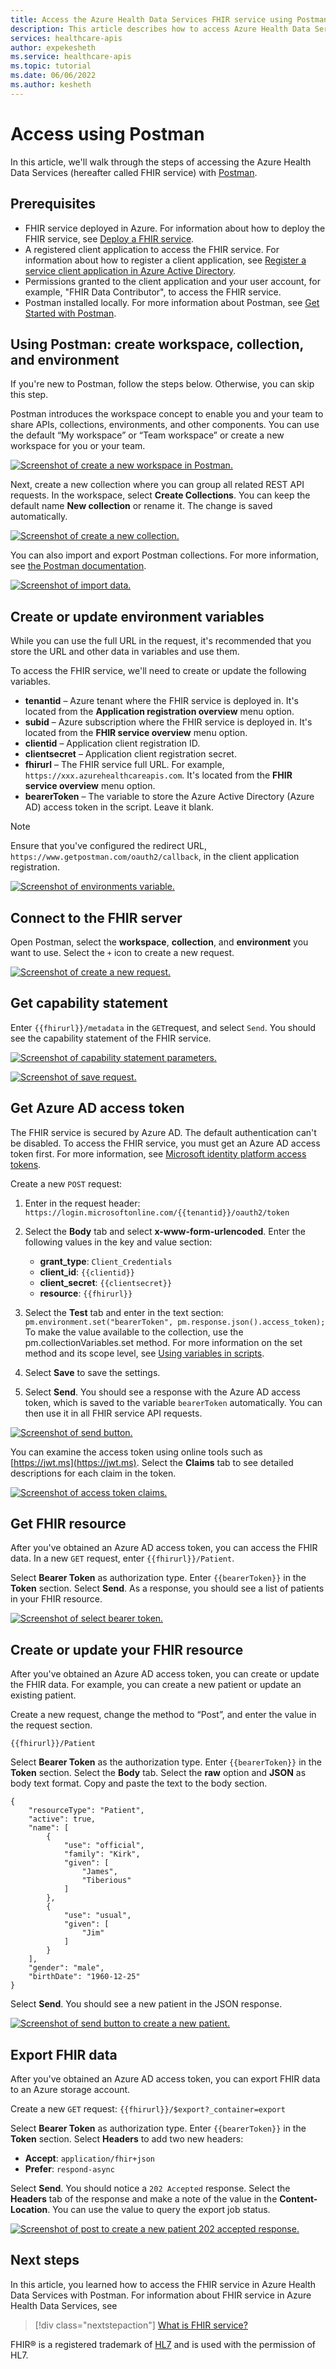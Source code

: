 ```yaml
---
title: Access the Azure Health Data Services FHIR service using Postman
description: This article describes how to access Azure Health Data Services FHIR service with Postman.
services: healthcare-apis
author: expekesheth
ms.service: healthcare-apis
ms.topic: tutorial
ms.date: 06/06/2022
ms.author: kesheth
---
```


# Access using Postman

In this article, we'll walk through the steps of accessing the Azure Health Data Services (hereafter called FHIR service) with [Postman](https://www.getpostman.com/).

## Prerequisites

* FHIR service deployed in Azure. For information about how to deploy the FHIR service, see [Deploy a FHIR service](fhir-portal-quickstart.md).
* A registered client application to access the FHIR service. For information about how to register a client application, see [Register a service client application in Azure Active Directory](./../register-application.md). 
* Permissions granted to the client application and your user account, for example, "FHIR Data Contributor", to access the FHIR service. 
* Postman installed locally. For more information about Postman, see [Get Started with Postman](https://www.getpostman.com/).

## Using Postman: create workspace, collection, and environment

If you're new to Postman, follow the steps below. Otherwise, you can skip this step.
 
Postman introduces the workspace concept to enable you and your team to share APIs, collections, environments, and other components. You can use the default “My workspace” or “Team workspace” or create a new workspace for you or your team.
 
[ ![Screenshot of create a new workspace in Postman.](media/postman/postman-create-new-workspace.png) ](media/postman/postman-create-new-workspace.png#lightbox)

Next, create a new collection where you can group all related REST API requests. In the workspace, select **Create Collections**. You can keep the default name **New collection** or rename it. The change is saved automatically.

[ ![Screenshot of create a new collection.](media/postman/postman-create-a-new-collection.png) ](media/postman/postman-create-a-new-collection.png#lightbox)

You can also import and export Postman collections. For more information, see [the Postman documentation](https://learning.postman.com/docs/getting-started/importing-and-exporting-data/).

[ ![Screenshot of import data.](media/postman/postman-import-data.png) ](media/postman/postman-import-data.png#lightbox)

## Create or update environment variables

While you can use the full URL in the request, it's recommended that you store the URL and other data in variables and use them.

To access the FHIR service, we'll need to create or update the following variables.

* **tenantid** – Azure tenant where the FHIR service is deployed in. It's located from the **Application registration overview** menu option.
* **subid** – Azure subscription where the FHIR service is deployed in. It's located from the **FHIR service overview** menu option.
* **clientid** – Application client registration ID.
* **clientsecret** – Application client registration secret.
* **fhirurl** – The FHIR service full URL. For example, `https://xxx.azurehealthcareapis.com`. It's located from the **FHIR service overview** menu option.
* **bearerToken** – The variable to store the Azure Active Directory (Azure AD) access token in the script. Leave it blank.

> [!NOTE]
> Ensure that you've configured the redirect URL, `https://www.getpostman.com/oauth2/callback`, in the client application registration.

[ ![Screenshot of environments variable.](media/postman/postman-environments-variable.png) ](media/postman/postman-environments-variable.png#lightbox)

## Connect to the FHIR server

Open Postman, select the **workspace**, **collection**, and **environment** you want to use. Select the `+` icon to create a new request. 

[ ![Screenshot of create a new request.](media/postman/postman-create-new-request.png) ](media/postman/postman-create-new-request.png#lightbox)

## Get capability statement

Enter `{{fhirurl}}/metadata` in the `GET`request, and select `Send`. You should see the capability statement of the FHIR service.

[ ![Screenshot of capability statement parameters.](media/postman/postman-capability-statement.png) ](media/postman/postman-capability-statement.png#lightbox)

[ ![Screenshot of save request.](media/postman/postman-save-request.png) ](media/postman/postman-save-request.png#lightbox)

## Get Azure AD access token

The FHIR service is secured by Azure AD. The default authentication can't be disabled. To access the FHIR service, you must get an Azure AD access token first. For more information, see [Microsoft identity platform access tokens](../../active-directory/develop/access-tokens.md).

Create a new `POST` request:

1. Enter in the request header:
   `https://login.microsoftonline.com/{{tenantid}}/oauth2/token`

2. Select the **Body** tab and select **x-www-form-urlencoded**. Enter the following values in the key and value section:
    - **grant_type**: `Client_Credentials`
    - **client_id**: `{{clientid}}`
    - **client_secret**: `{{clientsecret}}`
    - **resource**: `{{fhirurl}}`
    
3. Select the **Test** tab and enter in the text section: `pm.environment.set("bearerToken", pm.response.json().access_token);` To make the value available to the collection, use the pm.collectionVariables.set method. For more information on the set method and its scope level, see [Using variables in scripts](https://learning.postman.com/docs/sending-requests/variables/#defining-variables-in-scripts).
4. Select **Save** to save the settings.
5. Select **Send**. You should see a response with the Azure AD access token, which is saved to the variable `bearerToken` automatically. You can then use it in all FHIR service API requests.

  [ ![Screenshot of send button.](media/postman/postman-send-button.png) ](media/postman/postman-send-button.png#lightbox)

You can examine the access token using online tools such as [https://jwt.ms](https://jwt.ms). Select the **Claims** tab to see detailed descriptions for each claim in the token.

[ ![Screenshot of access token claims.](media/postman/postman-access-token-claims.png) ](media/postman/postman-access-token-claims.png#lightbox)

## Get FHIR resource

After you've obtained an Azure AD access token, you can access the FHIR data. In a new `GET` request, enter `{{fhirurl}}/Patient`.

Select **Bearer Token** as authorization type.  Enter `{{bearerToken}}` in the **Token** section. Select **Send**. As a response, you should see a list of patients in your FHIR resource.

[ ![Screenshot of select bearer token.](media/postman/postman-select-bearer-token.png) ](media/postman/postman-select-bearer-token.png#lightbox)

## Create or update your FHIR resource

After you've obtained an Azure AD access token, you can create or update the FHIR data. For example, you can create a new patient or update an existing patient.
 
Create a new request, change the method to “Post”, and enter the value in the request section.

`{{fhirurl}}/Patient`

Select **Bearer Token** as the authorization type.  Enter `{{bearerToken}}` in the **Token** section. Select the **Body** tab. Select the **raw** option and **JSON** as body text format. Copy and paste the text to the body section. 


```
{
    "resourceType": "Patient",
    "active": true,
    "name": [
        {
            "use": "official",
            "family": "Kirk",
            "given": [
                "James",
                "Tiberious"
            ]
        },
        {
            "use": "usual",
            "given": [
                "Jim"
            ]
        }
    ],
    "gender": "male",
    "birthDate": "1960-12-25"
}
```
Select **Send**. You should see a new patient in the JSON response.

[ ![Screenshot of send button to create a new patient.](media/postman/postman-send-create-new-patient.png) ](media/postman/postman-send-create-new-patient.png#lightbox)

## Export FHIR data

After you've obtained an Azure AD access token, you can export FHIR data to an Azure storage account.

Create a new `GET` request: `{{fhirurl}}/$export?_container=export`

Select **Bearer Token** as authorization type.  Enter `{{bearerToken}}` in the **Token** section. Select **Headers** to add two new headers:

- **Accept**: `application/fhir+json`
- **Prefer**:  `respond-async`

Select **Send**. You should notice a `202 Accepted` response. Select the **Headers** tab of the response and make a note of the value in the **Content-Location**. You can use the value to query the export job status.

[ ![Screenshot of post to create a new patient 202 accepted response.](media/postman/postman-202-accepted-response.png) ](media/postman/postman-202-accepted-response.png#lightbox)

## Next steps

In this article, you learned how to access the FHIR service in Azure Health Data Services with Postman. For information about FHIR service in Azure Health Data Services, see

>[!div class="nextstepaction"]
>[What is FHIR service?](overview.md)

FHIR&#174; is a registered trademark of [HL7](https://hl7.org/fhir/) and is used with the permission of HL7.
